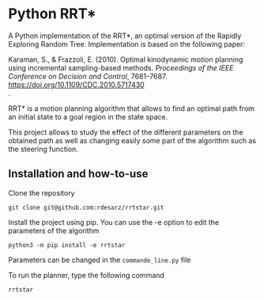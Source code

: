 # Python RRT*

A Python implementation of the RRT*, an optimal version of the Rapidly Exploring Random Tree. Implementation is based on the following paper: <div class="csl-entry">Karaman, S., &#38; Frazzoli, E. (2010). Optimal kinodynamic motion planning using incremental sampling-based methods. <i>Proceedings of the IEEE Conference on Decision and Control</i>, 7681–7687. https://doi.org/10.1109/CDC.2010.5717430</div>. 

RRT* is a motion planning algorithm that allows to find an optimal path from an initial state to a goal region in the state space. 

This project allows to study the effect of the different parameters on the obtained path as well as changing easily some part of the algorithm such as the steering function.

## Installation and how-to-use

Clone the repository

    git clone git@github.com:rdesarz/rrtstar.git
  
Install the project using pip. You can use the -e option to edit the parameters of the algorithm
    
    python3 -m pip install -e rrtstar
  
Parameters can be changed in the `commande_line.py` file

To run the planner, type the following command

    rrtstar

